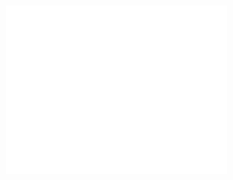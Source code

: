 <!-- If you're using "main" as default branch -->
![Metrics](https://github.com/HenriqueLin/HenriqueLin/blob/main/github-metrics.svg)
